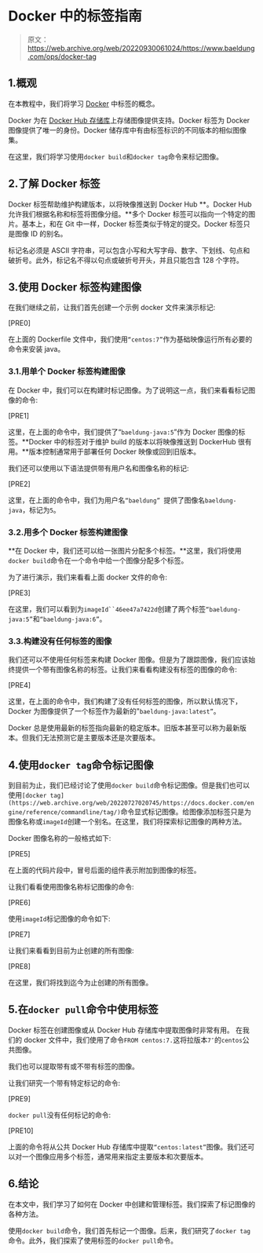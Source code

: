 # Docker 中的标签指南

> 原文：<https://web.archive.org/web/20220930061024/https://www.baeldung.com/ops/docker-tag>

## 1.概观

在本教程中，我们将学习 [Docker](/web/20220727020745/https://www.baeldung.com/ops/docker-guide) 中标签的概念。

Docker 为在 [Docker Hub 存储库](https://web.archive.org/web/20220727020745/https://hub.docker.com/)上存储图像提供支持。Docker 标签为 Docker 图像提供了唯一的身份。Docker 储存库中有由标签标识的不同版本的相似图像集。

在这里，我们将学习使用`docker build`和`docker tag`命令来标记图像。

## 2.了解 Docker 标签

Docker 标签帮助维护构建版本，以将映像推送到 Docker Hub **。Docker Hub 允许我们根据名称和标签将图像分组。**多个 Docker 标签可以指向一个特定的图片。基本上，和在 Git 中一样，Docker 标签类似于特定的提交。Docker 标签只是图像 ID 的别名。

标记名必须是 ASCII 字符串，可以包含小写和大写字母、数字、下划线、句点和破折号。此外，标记名不得以句点或破折号开头，并且只能包含 128 个字符。

## 3.使用 Docker 标签构建图像

在我们继续之前，让我们首先创建一个示例 docker 文件来演示标记:

[PRE0]

在上面的 Dockerfile 文件中，我们使用`“centos:7”`作为基础映像运行所有必要的命令来安装 java。

### 3.1.用单个 Docker 标签构建图像

在 Docker 中，我们可以在构建时标记图像。为了说明这一点，我们来看看标记图像的命令:

[PRE1]

这里，在上面的命令中，我们提供了“`baeldung-java:5`”作为 Docker 图像的标签。**Docker 中的标签对于维护 build 的版本以将映像推送到 DockerHub 很有用。**版本控制通常用于部署任何 Docker 映像或回到旧版本。

我们还可以使用以下语法提供带有用户名和图像名称的标记:

[PRE2]

这里，在上面的命令中，我们为用户名`“baeldung” `提供了图像名`baeldung-java`，标记为`5`。

### 3.2.用多个 Docker 标签构建图像

**在 Docker 中，我们还可以给一张图片分配多个标签。**这里，我们将使用`docker build`命令在一个命令中给一个图像分配多个标签。

为了进行演示，我们来看看上面 docker 文件的命令:

[PRE3]

在这里，我们可以看到为`imageId``46ee47a7422d`创建了两个标签`“baeldung-java:5”`和`“baeldung-java:6”`。

### 3.3.构建没有任何标签的图像

我们还可以不使用任何标签来构建 Docker 图像。但是为了跟踪图像，我们应该始终提供一个带有图像名称的标签。让我们来看看构建没有标签的图像的命令:

[PRE4]

这里，在上面的命令中，我们构建了没有任何标签的图像，所以默认情况下，Docker 为图像提供了一个标签作为最新的"`baeldung-java:latest”`。

Docker 总是使用最新的标签指向最新的稳定版本。旧版本甚至可以称为最新版本。但我们无法预测它是主要版本还是次要版本。

## 4.使用`docker tag`命令标记图像

到目前为止，我们已经讨论了使用`docker build`命令标记图像。但是我们也可以使用`[docker tag](https://web.archive.org/web/20220727020745/https://docs.docker.com/engine/reference/commandline/tag/)`命令显式标记图像。给图像添加标签只是为图像名称或`imageId`创建一个别名。在这里，我们将探索标记图像的两种方法。

Docker 图像名称的一般格式如下:

[PRE5]

在上面的代码片段中，冒号后面的组件表示附加到图像的标签。

让我们看看使用图像名称标记图像的命令:

[PRE6]

使用`imageId`标记图像的命令如下:

[PRE7]

让我们来看看到目前为止创建的所有图像:

[PRE8]

在这里，我们将找到迄今为止创建的所有图像。

## 5.在`docker pull`命令中使用标签

Docker 标签在创建图像或从 Docker Hub 存储库中提取图像时非常有用。
在我们的 docker 文件中，我们使用了命令`FROM centos:7.`这将拉版本`7″`的`centos`公共图像。

我们也可以提取带有或不带有标签的图像。

让我们研究一个带有特定标记的命令:

[PRE9]

`docker pull`没有任何标记的命令:

[PRE10]

上面的命令将从公共 Docker Hub 存储库中提取`“centos:latest”`图像。我们还可以对一个图像应用多个标签，通常用来指定主要版本和次要版本。

## 6.结论

在本文中，我们学习了如何在 Docker 中创建和管理标签。我们探索了标记图像的各种方法。

使用`docker build`命令，我们首先标记一个图像。后来，我们研究了`docker tag`命令。此外，我们探索了使用标签的`docker pull`命令。